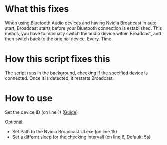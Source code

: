 # What this fixes
When using Bluetooth Audio devices and having Nvidia Broadcast in auto start, Broadcast starts before your Bluetooth connection is established. This means, you have to manually switch the audio device within Broadcast, and then switch back to the original device. 
Every. Time.

# How this script fixes this
The script runs in the background, checking if the specified device is connected. Once it is detected, it restarts Broadcast.

# How to use
Set the device ID (on line 1) ([Guide](getdeviceid))

Optional:
  - Set Path to the Nvidia Broadcast UI exe (on line 15)
  - Set a differnt sleep for the checking intervall (on line 6, Default: 5s)
